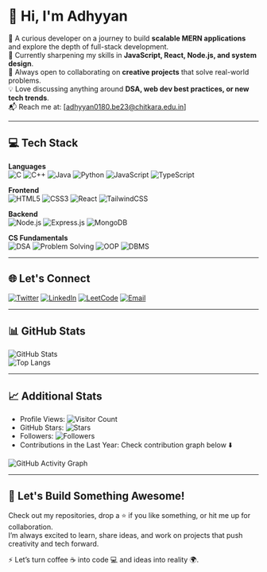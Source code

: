 # 👋 Hi, I'm Adhyyan

🚀 A curious developer on a journey to build **scalable MERN applications** and explore the depth of full-stack development.  
🌱 Currently sharpening my skills in **JavaScript, React, Node.js, and system design**.  
🤝 Always open to collaborating on **creative projects** that solve real-world problems.  
💡 Love discussing anything around **DSA, web dev best practices, or new tech trends**.  
📬 Reach me at: [adhyyan0180.be23@chitkara.edu.in] 

---

## 💻 Tech Stack  

**Languages**  
![C](https://img.shields.io/badge/C-00599C?style=flat&logo=c&logoColor=white) ![C++](https://img.shields.io/badge/C++-00599C?style=flat&logo=cplusplus&logoColor=white) ![Java](https://img.shields.io/badge/Java-007396?style=flat&logo=java&logoColor=white) ![Python](https://img.shields.io/badge/Python-3776AB?style=flat&logo=python&logoColor=white) ![JavaScript](https://img.shields.io/badge/JavaScript-F7DF1E?style=flat&logo=javascript&logoColor=black) ![TypeScript](https://img.shields.io/badge/TypeScript-3178C6?style=flat&logo=typescript&logoColor=white)  

**Frontend**  
![HTML5](https://img.shields.io/badge/HTML5-E34F26?style=flat&logo=html5&logoColor=white) ![CSS3](https://img.shields.io/badge/CSS3-1572B6?style=flat&logo=css3&logoColor=white) ![React](https://img.shields.io/badge/React-20232A?style=flat&logo=react&logoColor=61DAFB) ![TailwindCSS](https://img.shields.io/badge/TailwindCSS-38B2AC?style=flat&logo=tailwind-css&logoColor=white)  

**Backend**  
![Node.js](https://img.shields.io/badge/Node.js-43853D?style=flat&logo=node.js&logoColor=white) ![Express.js](https://img.shields.io/badge/Express.js-000000?style=flat&logo=express&logoColor=white) ![MongoDB](https://img.shields.io/badge/MongoDB-4EA94B?style=flat&logo=mongodb&logoColor=white)  
  

**CS Fundamentals**  
![DSA](https://img.shields.io/badge/Data%20Structures%20&%20Algorithms-007396?style=flat&logo=dependabot&logoColor=white) ![Problem Solving](https://img.shields.io/badge/Problem%20Solving-FF6F00?style=flat&logo=codeforces&logoColor=white) ![OOP](https://img.shields.io/badge/OOP-7952B3?style=flat&logo=java&logoColor=white) ![DBMS](https://img.shields.io/badge/DBMS-4479A1?style=flat&logo=mysql&logoColor=white) 

---

## 🌐 Let's Connect
[![Twitter](https://img.shields.io/badge/Twitter-1DA1F2?style=for-the-badge&logo=twitter&logoColor=white)](https://x.com/adhyyanbabbar)  [![LinkedIn](https://img.shields.io/badge/LinkedIn-0A66C2?style=for-the-badge&logo=linkedin&logoColor=white)](https://www.linkedin.com/in/adhyyan-babbar-7549772b9/)  [![LeetCode](https://img.shields.io/badge/LeetCode-FFA116?style=for-the-badge&logo=leetcode&logoColor=black)](https://leetcode.com/u/adhyyanbabbar/)  [![Email](https://img.shields.io/badge/Email-D14836?style=for-the-badge&logo=gmail&logoColor=white)](mailto:adhyyan0180.be23@chitkara.edu.in)  

---

## 📊 GitHub Stats
![GitHub Stats](https://github-readme-stats.vercel.app/api?username=Adhyyan20&show_icons=true&theme=tokyonight)  
![Top Langs](https://github-readme-stats.vercel.app/api/top-langs/?username=Adhyyan20&layout=compact&theme=tokyonight)  

---

## 📈 Additional Stats
- Profile Views: ![Visitor Count](https://komarev.com/ghpvc/?username=Adhyyan20&color=blue)  
- GitHub Stars: ![Stars](https://img.shields.io/github/stars/Adhyyan20?style=social)  
- Followers: ![Followers](https://img.shields.io/github/followers/Adhyyan20?style=social)  
- Contributions in the Last Year: Check contribution graph below ⬇️  

![GitHub Activity Graph](https://github-readme-activity-graph.vercel.app/graph?username=Adhyyan20&theme=react-dark&hide_border=true)  

---

## 🚀 Let's Build Something Awesome!  
Check out my repositories, drop a ⭐ if you like something, or hit me up for collaboration.  
I’m always excited to learn, share ideas, and work on projects that push creativity and tech forward.  

⚡ Let’s turn coffee ☕ into code 💻 and ideas into reality 🌍.  

